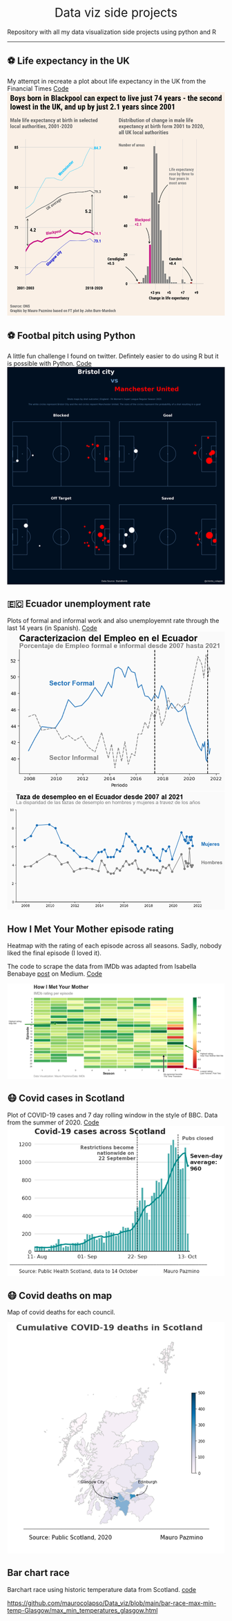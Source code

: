 <h1 style="font-weight:normal" align="center">
  &nbsp;Data viz side projects&nbsp;
</h1>

Repository with all my data visualization side projects using python and R
***

## ⚽️ Life expectancy in the UK
My attempt in recreate a plot about life expectancy in the UK from the Financial Times [Code](https://github.com/maurocolapso/Data_viz/tree/main/Life-expectancy/Life_expectancy_UK_FT.py)
![](Life-expectancy/Life_expectancy_FT_style.png)

## ⚽️ Footbal pitch using Python
A little fun challenge I found on twitter. Defintely easier to do using R but it is possible with Python. [Code](https://github.com/maurocolapso/Data_viz/tree/main/Footbal/Football.py)
![](Footbal/Football.png)

## 🇪🇨 Ecuador unemployment rate
Plots of formal and informal work and also unemployemnt rate through the last 14 years (in Spanish). [Code](https://github.com/maurocolapso/Data_viz/tree/main/Ecuador)
![](Ecuador/Formal_Informal.png)
![](Ecuador/Unemployment_rate.png)


## How I Met Your Mother episode rating
Heatmap with the rating of each episode across all seasons. Sadly, nobody liked the final episode (I loved it).

The code to scrape the data from IMDb was adapted from Isabella Benabaye [post](https://towardsdatascience.com/scraping-tv-show-epsiode-imdb-ratings-using-python-beautifulsoup-7a9e09c4fbe5) on Medium. [Code](https://github.com/maurocolapso/Data_viz/tree/main/HIMYM-rating)

![](HIMYM-rating/HIMYM_rating.png)

## 😷 Covid cases in Scotland
Plot of COVID-19 cases and 7 day rolling window in the style of BBC. Data from the summer of 2020. [Code](https://github.com/maurocolapso/Data_viz/tree/main/Covid-cases-Scotland-(BBC-style)/Covid-cases-scotland-bbc-style.py)
![](Covid-cases-Scotland-(BBC-style)/Covid_cases_scotlandBBC.png)

## 😷 Covid deaths on map
Map of covid deaths for each council. 

![](Covid-deaths-map-scotland/Scotland_maps.png)

## Bar chart race
Barchart race using historic temperature data from Scotland.
[code](https://github.com/maurocolapso/Data_viz/tree/main/bar-race-max-min-temp-Glasgow)

https://github.com/maurocolapso/Data_viz/blob/main/bar-race-max-min-temp-Glasgow/max_min_temperatures_glasgow.html


